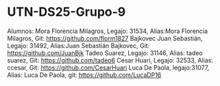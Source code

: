 # UTN-DS25-Grupo-9
Alumnos:
Mora Florencia Milagros, Legajo: 31534, Alias:Mora Florencia Milagros, Git: https://github.com/florm1827
Bajkovec Juan Sebastián, Legajo: 31492, Alias:Juan Sebastián Bajkovec, Git: https://github.com/JuanBjk
Tadeo Suarez, Legajo: 31146, Alias: tadeo suarez, Git: https://github.com/tadeo6
Cesar Huari, Legajo: 32533, Alias: ccesar, Git: https://github.com/CesarHuari
Luca De Paola, legajo:31077, Alias: Luca De Paola, git: https://github.com/LucaDP16
